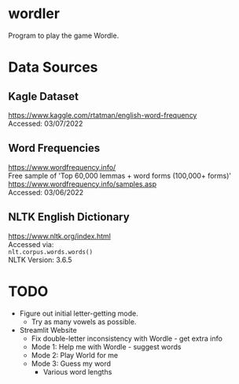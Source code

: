 # wordler
Program to play the game Wordle.

# Data Sources
## Kagle Dataset
https://www.kaggle.com/rtatman/english-word-frequency  
Accessed: 03/07/2022  
## Word Frequencies
https://www.wordfrequency.info/  
Free sample of 'Top 60,000 lemmas + word forms (100,000+ forms)'  
https://www.wordfrequency.info/samples.asp  
Accessed: 03/06/2022  
## NLTK English Dictionary
https://www.nltk.org/index.html  
Accessed via:  
```nlt.corpus.words.words()```  
NLTK Version: 3.6.5  

# TODO
* Figure out initial letter-getting mode.  
  * Try as many vowels as possible.
* Streamlit Website
  * Fix double-letter inconsistency with Wordle - get extra info
  * Mode 1: Help me with Wordle - suggest words
  * Mode 2: Play World for me
  * Mode 3: Guess my word
    * Various word lengths